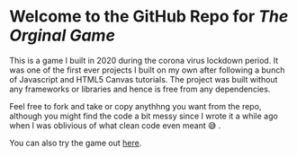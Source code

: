 # Welcome to the GitHub Repo for _The Orginal Game_

This is a game I built in 2020 during the corona virus lockdown period.
It was one of the first ever projects I built on my own after following a bunch
of Javascript and HTML5 Canvas tutorials. The project was built without any
frameworks or libraries and hence is free from any dependencies.

Feel free to fork and take or copy anythhng you want from the repo, although
you might find the code a bit messy since I wrote it a while ago when I was
oblivious of what clean code even meant :sweat_smile: .

You can also try the game out [here](https://paglobal.github.io/the-original-game).
